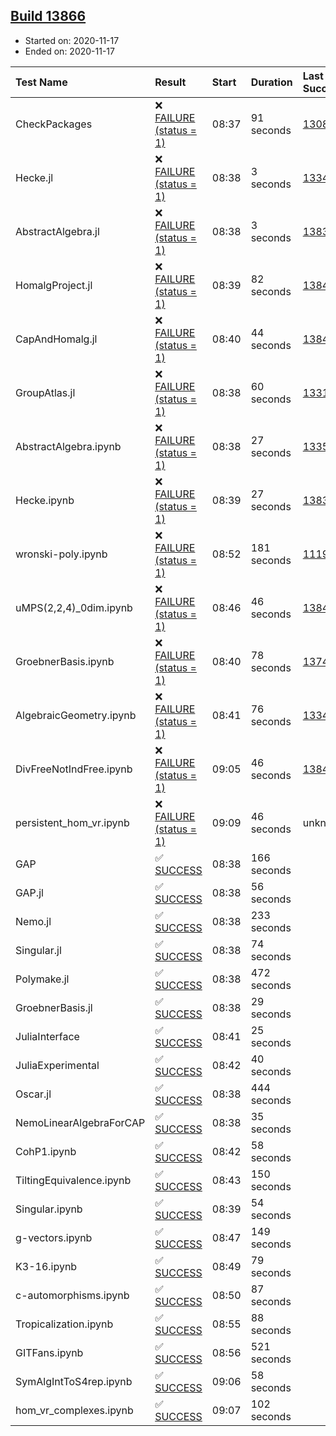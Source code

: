 ## [Build 13866](https://oscarci.mathematik.uni-kl.de/job/oscar/13866/)

* Started on: 2020-11-17
* Ended on: 2020-11-17

| Test Name    | Result | Start | Duration | Last Success | First Failure |
|:-------------|:-------|:------|:---------|:-------------|:--------------|
| CheckPackages | ❌ [FAILURE (status = 1)](https://oscarci.mathematik.uni-kl.de/job/oscar/13866/artifact/logs/build-13866/CheckPackages.log) | 08:37 | 91 seconds | [13085](https://oscarci.mathematik.uni-kl.de/job/oscar/13085/) | [13086](https://oscarci.mathematik.uni-kl.de/job/oscar/13086/) |
| Hecke.jl | ❌ [FAILURE (status = 1)](https://oscarci.mathematik.uni-kl.de/job/oscar/13866/artifact/logs/build-13866/Hecke.jl.log) | 08:38 | 3 seconds | [13341](https://oscarci.mathematik.uni-kl.de/job/oscar/13341/) | [13342](https://oscarci.mathematik.uni-kl.de/job/oscar/13342/) |
| AbstractAlgebra.jl | ❌ [FAILURE (status = 1)](https://oscarci.mathematik.uni-kl.de/job/oscar/13866/artifact/logs/build-13866/AbstractAlgebra.jl.log) | 08:38 | 3 seconds | [13837](https://oscarci.mathematik.uni-kl.de/job/oscar/13837/) | [13838](https://oscarci.mathematik.uni-kl.de/job/oscar/13838/) |
| HomalgProject.jl | ❌ [FAILURE (status = 1)](https://oscarci.mathematik.uni-kl.de/job/oscar/13866/artifact/logs/build-13866/HomalgProject.jl.log) | 08:39 | 82 seconds | [13845](https://oscarci.mathematik.uni-kl.de/job/oscar/13845/) | [13846](https://oscarci.mathematik.uni-kl.de/job/oscar/13846/) |
| CapAndHomalg.jl | ❌ [FAILURE (status = 1)](https://oscarci.mathematik.uni-kl.de/job/oscar/13866/artifact/logs/build-13866/CapAndHomalg.jl.log) | 08:40 | 44 seconds | [13845](https://oscarci.mathematik.uni-kl.de/job/oscar/13845/) | [13846](https://oscarci.mathematik.uni-kl.de/job/oscar/13846/) |
| GroupAtlas.jl | ❌ [FAILURE (status = 1)](https://oscarci.mathematik.uni-kl.de/job/oscar/13866/artifact/logs/build-13866/GroupAtlas.jl.log) | 08:38 | 60 seconds | [13311](https://oscarci.mathematik.uni-kl.de/job/oscar/13311/) | [13312](https://oscarci.mathematik.uni-kl.de/job/oscar/13312/) |
| AbstractAlgebra.ipynb | ❌ [FAILURE (status = 1)](https://oscarci.mathematik.uni-kl.de/job/oscar/13866/artifact/logs/build-13866/AbstractAlgebra.ipynb.log) | 08:38 | 27 seconds | [13355](https://oscarci.mathematik.uni-kl.de/job/oscar/13355/) | [13356](https://oscarci.mathematik.uni-kl.de/job/oscar/13356/) |
| Hecke.ipynb | ❌ [FAILURE (status = 1)](https://oscarci.mathematik.uni-kl.de/job/oscar/13866/artifact/logs/build-13866/Hecke.ipynb.log) | 08:39 | 27 seconds | [13837](https://oscarci.mathematik.uni-kl.de/job/oscar/13837/) | [13838](https://oscarci.mathematik.uni-kl.de/job/oscar/13838/) |
| wronski-poly.ipynb | ❌ [FAILURE (status = 1)](https://oscarci.mathematik.uni-kl.de/job/oscar/13866/artifact/logs/build-13866/wronski-poly.ipynb.log) | 08:52 | 181 seconds | [11192](https://oscarci.mathematik.uni-kl.de/job/oscar/11192/) | [11193](https://oscarci.mathematik.uni-kl.de/job/oscar/11193/) |
| uMPS(2,2,4)_0dim.ipynb | ❌ [FAILURE (status = 1)](https://oscarci.mathematik.uni-kl.de/job/oscar/13866/artifact/logs/build-13866/uMPS-2-2-4-_0dim.ipynb.log) | 08:46 | 46 seconds | [13841](https://oscarci.mathematik.uni-kl.de/job/oscar/13841/) | [13842](https://oscarci.mathematik.uni-kl.de/job/oscar/13842/) |
| GroebnerBasis.ipynb | ❌ [FAILURE (status = 1)](https://oscarci.mathematik.uni-kl.de/job/oscar/13866/artifact/logs/build-13866/GroebnerBasis.ipynb.log) | 08:40 | 78 seconds | [13748](https://oscarci.mathematik.uni-kl.de/job/oscar/13748/) | [13749](https://oscarci.mathematik.uni-kl.de/job/oscar/13749/) |
| AlgebraicGeometry.ipynb | ❌ [FAILURE (status = 1)](https://oscarci.mathematik.uni-kl.de/job/oscar/13866/artifact/logs/build-13866/AlgebraicGeometry.ipynb.log) | 08:41 | 76 seconds | [13341](https://oscarci.mathematik.uni-kl.de/job/oscar/13341/) | [13342](https://oscarci.mathematik.uni-kl.de/job/oscar/13342/) |
| DivFreeNotIndFree.ipynb | ❌ [FAILURE (status = 1)](https://oscarci.mathematik.uni-kl.de/job/oscar/13866/artifact/logs/build-13866/DivFreeNotIndFree.ipynb.log) | 09:05 | 46 seconds | [13845](https://oscarci.mathematik.uni-kl.de/job/oscar/13845/) | [13846](https://oscarci.mathematik.uni-kl.de/job/oscar/13846/) |
| persistent_hom_vr.ipynb | ❌ [FAILURE (status = 1)](https://oscarci.mathematik.uni-kl.de/job/oscar/13866/artifact/logs/build-13866/persistent_hom_vr.ipynb.log) | 09:09 | 46 seconds | unknown | unknown |
| GAP | ✅ [SUCCESS](https://oscarci.mathematik.uni-kl.de/job/oscar/13866/artifact/logs/build-13866/GAP.log) | 08:38 | 166 seconds |  |  |
| GAP.jl | ✅ [SUCCESS](https://oscarci.mathematik.uni-kl.de/job/oscar/13866/artifact/logs/build-13866/GAP.jl.log) | 08:38 | 56 seconds |  |  |
| Nemo.jl | ✅ [SUCCESS](https://oscarci.mathematik.uni-kl.de/job/oscar/13866/artifact/logs/build-13866/Nemo.jl.log) | 08:38 | 233 seconds |  |  |
| Singular.jl | ✅ [SUCCESS](https://oscarci.mathematik.uni-kl.de/job/oscar/13866/artifact/logs/build-13866/Singular.jl.log) | 08:38 | 74 seconds |  |  |
| Polymake.jl | ✅ [SUCCESS](https://oscarci.mathematik.uni-kl.de/job/oscar/13866/artifact/logs/build-13866/Polymake.jl.log) | 08:38 | 472 seconds |  |  |
| GroebnerBasis.jl | ✅ [SUCCESS](https://oscarci.mathematik.uni-kl.de/job/oscar/13866/artifact/logs/build-13866/GroebnerBasis.jl.log) | 08:38 | 29 seconds |  |  |
| JuliaInterface | ✅ [SUCCESS](https://oscarci.mathematik.uni-kl.de/job/oscar/13866/artifact/logs/build-13866/JuliaInterface.log) | 08:41 | 25 seconds |  |  |
| JuliaExperimental | ✅ [SUCCESS](https://oscarci.mathematik.uni-kl.de/job/oscar/13866/artifact/logs/build-13866/JuliaExperimental.log) | 08:42 | 40 seconds |  |  |
| Oscar.jl | ✅ [SUCCESS](https://oscarci.mathematik.uni-kl.de/job/oscar/13866/artifact/logs/build-13866/Oscar.jl.log) | 08:38 | 444 seconds |  |  |
| NemoLinearAlgebraForCAP | ✅ [SUCCESS](https://oscarci.mathematik.uni-kl.de/job/oscar/13866/artifact/logs/build-13866/NemoLinearAlgebraForCAP.log) | 08:38 | 35 seconds |  |  |
| CohP1.ipynb | ✅ [SUCCESS](https://oscarci.mathematik.uni-kl.de/job/oscar/13866/artifact/logs/build-13866/CohP1.ipynb.log) | 08:42 | 58 seconds |  |  |
| TiltingEquivalence.ipynb | ✅ [SUCCESS](https://oscarci.mathematik.uni-kl.de/job/oscar/13866/artifact/logs/build-13866/TiltingEquivalence.ipynb.log) | 08:43 | 150 seconds |  |  |
| Singular.ipynb | ✅ [SUCCESS](https://oscarci.mathematik.uni-kl.de/job/oscar/13866/artifact/logs/build-13866/Singular.ipynb.log) | 08:39 | 54 seconds |  |  |
| g-vectors.ipynb | ✅ [SUCCESS](https://oscarci.mathematik.uni-kl.de/job/oscar/13866/artifact/logs/build-13866/g-vectors.ipynb.log) | 08:47 | 149 seconds |  |  |
| K3-16.ipynb | ✅ [SUCCESS](https://oscarci.mathematik.uni-kl.de/job/oscar/13866/artifact/logs/build-13866/K3-16.ipynb.log) | 08:49 | 79 seconds |  |  |
| c-automorphisms.ipynb | ✅ [SUCCESS](https://oscarci.mathematik.uni-kl.de/job/oscar/13866/artifact/logs/build-13866/c-automorphisms.ipynb.log) | 08:50 | 87 seconds |  |  |
| Tropicalization.ipynb | ✅ [SUCCESS](https://oscarci.mathematik.uni-kl.de/job/oscar/13866/artifact/logs/build-13866/Tropicalization.ipynb.log) | 08:55 | 88 seconds |  |  |
| GITFans.ipynb | ✅ [SUCCESS](https://oscarci.mathematik.uni-kl.de/job/oscar/13866/artifact/logs/build-13866/GITFans.ipynb.log) | 08:56 | 521 seconds |  |  |
| SymAlgIntToS4rep.ipynb | ✅ [SUCCESS](https://oscarci.mathematik.uni-kl.de/job/oscar/13866/artifact/logs/build-13866/SymAlgIntToS4rep.ipynb.log) | 09:06 | 58 seconds |  |  |
| hom_vr_complexes.ipynb | ✅ [SUCCESS](https://oscarci.mathematik.uni-kl.de/job/oscar/13866/artifact/logs/build-13866/hom_vr_complexes.ipynb.log) | 09:07 | 102 seconds |  |  |
